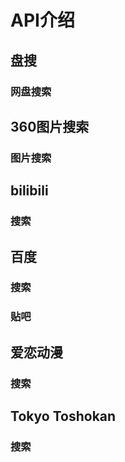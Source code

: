 # API介绍

## 盘搜

### 网盘搜索

<Route author="CaoMeiYouRen" :example="{keyword:'斗破苍穹'}" path="/pansou" />

## 360图片搜索

### 图片搜索

<Route author="CaoMeiYouRen" :example="{keyword:'动漫',thumb:true}"  path="/image.so.com" :query="['keyword','thumb']" :queryDesc="['搜索关键词','是否使用360图床源']"/>


## bilibili

### 搜索
<Route author="CaoMeiYouRen"  :example="{keyword:'辉夜大小姐想让我告白',search_type:'video'}" path="/bilibili"  :query="['keyword','search_type','sort']" :queryDesc="['搜索关键词','查询类型。视频：video；番剧：media_bangumi；影视：media_ft；直播：live；专栏：article；话题：topic；用户：bili_user；相簿：photo。默认为video','排序方式, 综合:totalrank 最多点击:click 最新发布:pubdate(缺省) 最多弹幕:dm 最多收藏:stow']" />


## 百度

### 搜索

<Route author="CaoMeiYouRen" :example="{keyword:'天气'}"  path="/baidu/www"/>


### 贴吧

<Route author="CaoMeiYouRen" :example="{keyword:'李毅吧'}"  path="/baidu/tieba"  />


## 爱恋动漫

### 搜索

<Route author="CaoMeiYouRen" :example="{keyword:'超电磁炮'}" path="/kisssub"  />


## Tokyo Toshokan

### 搜索

<Route author="CaoMeiYouRen" :example="{keyword:'Sakamoto Desu ga'}" path="/tokyotosho" :query="['keyword','search_type','size_min','size_max','username']" :queryDesc="['搜索关键词','搜索类型：All, Anime, Non-English, Manga, Drama, Music, Music Video, Raws, Hentai, Hentai (Anime), Hentai (Manga), Hentai (Games), Batch, JAV, Other','最大值','最小值','用户名']"/>

